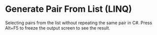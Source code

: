 # Generate Pair From List (LINQ)
Selecting pairs from the list without repeating the same pair in C#.
Press Alt+F5 to freeze the output screen to see the result.

